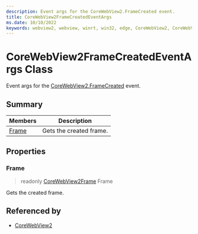 ```yaml
---
description: Event args for the CoreWebView2.FrameCreated event.
title: CoreWebView2FrameCreatedEventArgs
ms.date: 10/10/2022
keywords: webview2, webview, winrt, win32, edge, CoreWebView2, CoreWebView2Controller, browser control, edge html, CoreWebView2FrameCreatedEventArgs
---
```


# CoreWebView2FrameCreatedEventArgs Class



Event args for the [CoreWebView2.FrameCreated](corewebview2.md#framecreated) event.

## Summary

Members|Description
--|--
[Frame](#frame) | Gets the created frame.

## Properties

### Frame

> readonly  [CoreWebView2Frame](corewebview2frame.md) Frame

Gets the created frame.






## Referenced by

- [CoreWebView2](corewebview2.md)
